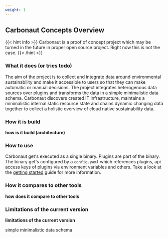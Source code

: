 ```yaml
---
weight: 1
---
```


## **Carbonaut Concepts Overview**

{{< hint info >}}
Carbonaut is a proof of concept project which may be turned in the future in proper open source project. Right now this is not the case.
{{< /hint >}}

### What it does (or tries todo)

The aim of the project is to collect and integrate data around environmental sustainability and make it accessible to users so that they can make automatic or manual decisions. The project integrates heterogenous data sources over plugins and transforms the data in a simple minimalistic data schema. Carbonaut discovers created IT infrastructure, maintains a minimalistic internal static resource state and chains dynamic changing data together to collect a holistic overview of cloud native sustainability data. 

### How it is build

**how is it build (architecture)**

### How to use

Carbonaut get's executed as a single binary. Plugins are part of the binary. The binary get's configured by a `config.yaml` which references plugins, api access keys of plugins via environment variables and others. Take a look at the [getting started](docs/installation/getting-started) guide for more information.

### How it compares to other tools

**how does it compare to other tools**

### Limitations of the current version

**limitations of the current version**

simple minimalistic data schema

